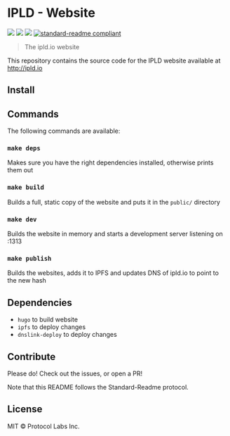 # IPLD - Website


[![](https://img.shields.io/badge/made%20by-Protocol%20Labs-blue.svg?style=flat-square)](http://ipn.io)
[![](https://img.shields.io/badge/project-IPFS-blue.svg?style=flat-square)](http://ipfs.io/)
[![](https://img.shields.io/badge/freenode-%23ipfs-blue.svg?style=flat-square)](http://webchat.freenode.net/?channels=%23ipfs)
[![standard-readme compliant](https://img.shields.io/badge/standard--readme-OK-green.svg?style=flat-square)](https://github.com/RichardLitt/standard-readme)


> The ipld.io website

This repository contains the source code for the IPLD website available at http://ipld.io

## Install

## Commands

The following commands are available:

### `make deps`

Makes sure you have the right dependencies installed, otherwise prints them out

### `make build`

Builds a full, static copy of the website and puts it in the `public/` directory

### `make dev`

Builds the website in memory and starts a development server listening on :1313

### `make publish`

Builds the websites, adds it to IPFS and updates DNS of ipld.io to point to the new hash

## Dependencies

* `hugo` to build website
* `ipfs` to deploy changes
* `dnslink-deploy` to deploy changes

## Contribute

Please do! Check out the issues, or open a PR!

Note that this README follows the Standard-Readme protocol.

## License

MIT © Protocol Labs Inc.

